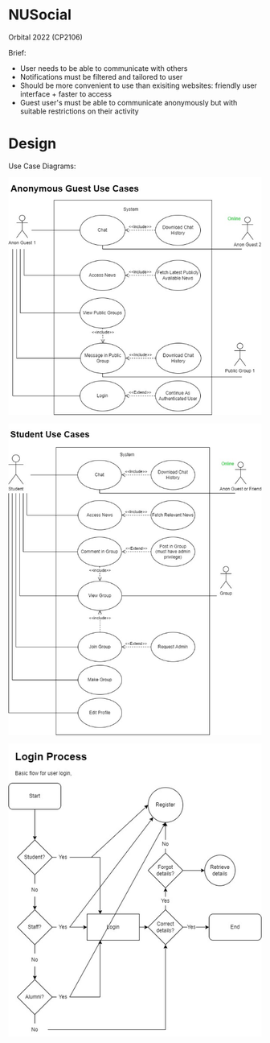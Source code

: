 # NUSocial

Orbital 2022 (CP2106)

Brief:

- User needs to be able to communicate with others
- Notifications must be filtered and tailored to user 
- Should be more convenient to use than exisiting websites: friendly user interface + faster to access 
- Guest user's must be able to communicate anonymously but with suitable restrictions on their activity

# Design

Use Case Diagrams:

![UseCaseGuest](https://github.com/hhchinh2002/NUSocial/blob/readme-updates/readmeFiles/Use%20Case%20Guest.jpg)

![UseCaseStudent](https://github.com/hhchinh2002/NUSocial/blob/readme-updates/readmeFiles/Use%20Case%20Student.jpg)


![LoginProcess](https://github.com/hhchinh2002/NUSocial/blob/readme-updates/readmeFiles/Before%20Login%20webpage%20flow.jpg?raw=true)






